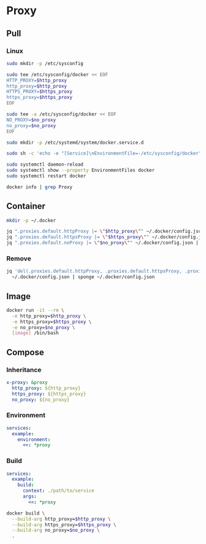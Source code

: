 # Proxy

## Pull

### Linux

```sh
sudo mkdir -p /etc/sysconfig
```

```sh
sudo tee /etc/sysconfig/docker << EOF
HTTP_PROXY=$http_proxy
http_proxy=$http_proxy
HTTPS_PROXY=$https_proxy
https_proxy=$https_proxy
EOF
```

```sh
sudo tee -a /etc/sysconfig/docker << EOF
NO_PROXY=$no_proxy
no_proxy=$no_proxy
EOF
```

```sh
sudo mkdir -p /etc/systemd/system/docker.service.d
```

```sh
sudo sh -c 'echo -e "[Service]\nEnvironmentFile=-/etc/sysconfig/docker" >> /etc/systemd/system/docker.service.d/http-proxy.conf'
```

```sh
sudo systemctl daemon-reload
sudo systemctl show --property EnvironmentFiles docker
sudo systemctl restart docker
```

```sh
docker info | grep Proxy
```

## Container

```sh
mkdir -p ~/.docker
```

```sh
jq ".proxies.default.httpProxy |= \"$http_proxy\"" ~/.docker/config.json | sponge ~/.docker/config.json
jq ".proxies.default.httpsProxy |= \"$https_proxy\"" ~/.docker/config.json | sponge ~/.docker/config.json
jq ".proxies.default.noProxy |= \"$no_proxy\"" ~/.docker/config.json | sponge ~/.docker/config.json
```

### Remove

```sh
jq 'del(.proxies.default.httpProxy, .proxies.default.httpsProxy, .proxies.default.noProxy)' \
  ~/.docker/config.json | sponge ~/.docker/config.json
```

## Image

```sh
docker run -it --rm \
  -e http_proxy=$http_proxy \
  -e https_proxy=$https_proxy \
  -e no_proxy=$no_proxy \
  [image] /bin/bash
```

## Compose

### Inheritance

```yml
x-proxy: &proxy
  http_proxy: ${http_proxy}
  https_proxy: ${https_proxy}
  no_proxy: ${no_proxy}
```

### Environment

```yml
services:
  example:
    environment:
      <<: *proxy
```

### Build

```yml
services:
  example:
    build:
      context: ./path/to/service
      args:
        <<: *proxy
```

```sh
docker build \
  --build-arg http_proxy=$http_proxy \
  --build-arg https_proxy=$https_proxy \
  --build-arg no_proxy=$no_proxy \
  .
```
